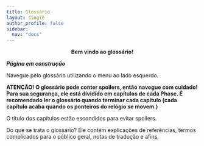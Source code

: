 ```yaml
---
title: Glossário
layout: single
author_profile: false
sidebar:
  nav: "docs"
---
```


<p align=center><b>Bem vindo ao glossário!</b></p>


***Página em construção***


Navegue pelo glossário utilizando o menu ao lado esquerdo.

**ATENÇÃO! O glossário pode conter spoilers, então navegue com cuidado! Para sua segurança, ele está dividido em capítulos de cada Phase. É recomendado ler o glossário quando terminar cada capítulo (cada capítulo acaba quando os ponteiros do relógio se movem.)**

O título dos capítulos estão escondidos para evitar spoilers.


Do que se trata o glossário? Ele contém explicações de referências, termos complicados para o público geral, notas de tradução e afins.
